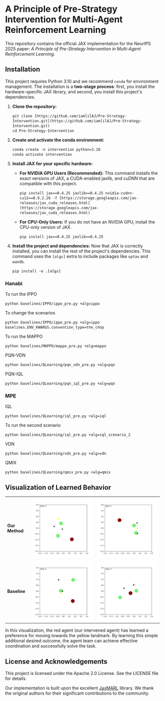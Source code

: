 # A Principle of Pre-Strategy Intervention for Multi-Agent Reinforcement Learning

This repository contains the official JAX implementation for the NeurIPS 2025 paper: *A Principle of Pre-Strategy Intervention in Multi-Agent Reinforcement Learning*.



## Installation


This project requires Python 3.10 and we recommend `conda` for environment management. The installation is a **two-stage process**: first, you install the hardware-specific JAX library, and second, you install this project's dependencies.

1.  **Clone the repository:**
    ```shell
    git clone [https://github.com/iamlilAJ/Pre-Strategy-Intervention.git](https://github.com/iamlilAJ/Pre-Strategy-Intervention.git)
    cd Pre-Strategy-Intervention
    ```

2.  **Create and activate the conda environment:**
    ```shell
    conda create -n intervention python=3.10
    conda activate intervention
    ```

3.  **Install JAX for your specific hardware:**

    * **For NVIDIA GPU Users (Recommended):**
        This command installs the exact versions of JAX, a CUDA-enabled jaxlib, and cuDNN that are compatible with this project.
        ```shell
        pip install jax==0.4.25 jaxlib==0.4.25 nvidia-cudnn-cu12==8.9.2.26 -f [https://storage.googleapis.com/jax-releases/jax_cuda_releases.html](https://storage.googleapis.com/jax-releases/jax_cuda_releases.html)
        ```

    * **For CPU-Only Users:**
        If you do not have an NVIDIA GPU, install the CPU-only version of JAX.
        ```shell
        pip install jax==0.4.25 jaxlib==0.4.25
        ```

4.  **Install the project and dependencies:**
    Now that JAX is correctly installed, you can install the rest of the project's dependencies. This command uses the `[algs]` extra to include packages like `optax` and `wandb`.
    ```shell
    pip install -e .[algs]
    ```



### Hanabi

To run the IPPO
```shell
python baselines/IPPO/ippo_pre.py +alg=ippo
```

To change the scenarios
```shell
python baselines/IPPO/ippo_pre.py +alg=ippo baselines.ENV_KWARGS.convention_type=the_chop
```

To run the MAPPO
```shell
python baselines/MAPPO/mappo_pre.py +alg=mappo
```

PQN-VDN
```shell
python baselines/QLearning/pqn_vdn_pre.py +alg=pqn
```

PQN-IQL
```shell
python baselines/QLearning/pqn_iql_pre.py +alg=pqn
```

### MPE

IQL
```shell
python baselines/QLearning/iql_pre.py +alg=iql
```
To run the second scenario
```shell
python baselines/QLearning/iql_pre.py +alg=iql_scenario_2
```
VDN
```shell
python baselines/QLearning/vdn_pre.py +alg=vdn
```
QMIX
```shell
python baselines/QLearning/qmix_pre.py +alg=qmix
```

## Visualization of Learned Behavior


                                                                                                                           
|                |                                                       |                                                       |
| :------------- | :---------------------------------------------------: | :---------------------------------------------------: |
| **Our Method** | ![MPE Visualization 1](assets/MPE_visualization_1.gif) | ![MPE Visualization 2](assets/MPE_visualization_2.gif) |
| **Baseline** | ![Baseline 1](assets/MPE_visualization_baseline_1.gif) | ![Baseline 2](assets/MPE_visualization_baseline_2.gif) |

In this visualization, the red agent (our intervened agent) has learned a preference for moving towards the yellow landmark. By learning this simple additional desired outcome, the agent team can achieve effective coordination and successfully solve the task.

## License and Acknowledgements
This project is licensed under the Apache 2.0 License. See the LICENSE file for details.

Our implementation is built upon the excellent [JaxMARL](https://github.com/FLAIROx/JaxMARL) library. We thank the original authors for their significant contributions to the community.